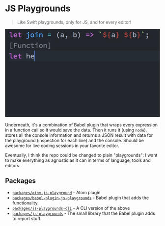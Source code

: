 # JS Playgrounds

> Like Swift playgrounds, only for JS, and for every editor!

![Demo in Atom Editor](./demo-atom.gif)

Underneath, it's a combination of Babel plugin that wraps every expression in a function call so it would save the data.
Then it runs it (using `node`), stores all the console information and returns a JSON result with data for the playground (inspection for each line) and the console.
Should be awesome for live coding sessions in your favorite editor.

Eventually, I think the repo could be changed to plain "playgrounds": I want to make everything as agnostic as it can in terms of language, tools and editors.

## Packages

- [`packages/atom-js-playground`](packages/atom-js-playground) - Atom plugin
- [`packages/babel-plugin-js-playgrounds`](packages/babel-plugin-js-playgrounds) - Babel plugin that adds the functionality.
- [`packages/js-playgrounds-cli`](packages/js-playgrounds-cli) - A CLI version of the above
- [`packages/js-playgrounds`](packages/js-playgrounds) - The small library that the Babel plugin adds to report stuff.
